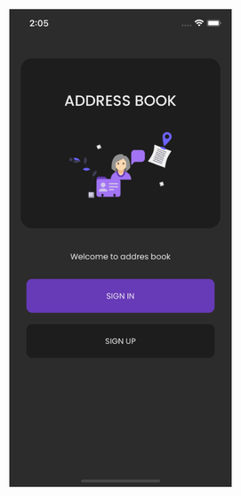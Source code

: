 <img src="dark/Simulator%20Screen%20Shot%20-%20iPhone%2012%20-%202021-05-26%20at%2002.05.36.png" width ="400" height="860" >
